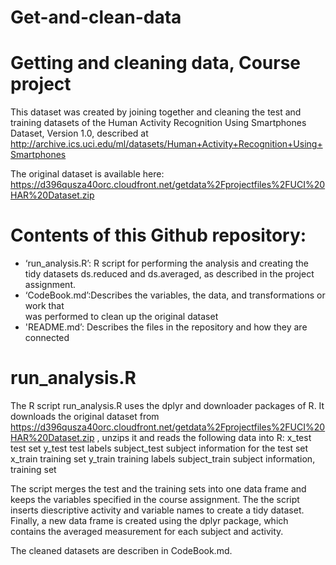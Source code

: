 # Get-and-clean-data
Getting and cleaning data, Course project
=========================================
This dataset was created by joining together and cleaning the test and training datasets of the 
Human Activity Recognition Using Smartphones Dataset, Version 1.0, described at 
http://archive.ics.uci.edu/ml/datasets/Human+Activity+Recognition+Using+Smartphones

The original dataset is available here:
https://d396qusza40orc.cloudfront.net/getdata%2Fprojectfiles%2FUCI%20HAR%20Dataset.zip

Contents of this Github repository:
===================================
- ‘run_analysis.R’: R script for performing the analysis and creating the tidy datasets
   ds.reduced and ds.averaged, as described in the project assignment.
- ‘CodeBook.md’:Describes the variables, the data, and transformations or work that        
   was performed to clean up the original dataset  
- 'README.md’: Describes the files in the repository and how they are connected

run_analysis.R
==============
The R script run_analysis.R uses the dplyr and downloader packages of R. It downloads the original dataset from 
https://d396qusza40orc.cloudfront.net/getdata%2Fprojectfiles%2FUCI%20HAR%20Dataset.zip , 
unzips it and reads the following data into R:
x_test         test set
y_test         test labels
subject_test   subject information for the test set
x_train        training set
y_train        training labels
subject_train  subject information, training set

The script merges the test and the training sets into one data frame and keeps the variables specified in the
course assignment. The the script inserts diescriptive activity and variable names to create a tidy dataset.
Finally, a new data frame is created using the dplyr package, which contains the averaged measurement for each
subject and activity. 

The cleaned datasets are describen in CodeBook.md.
